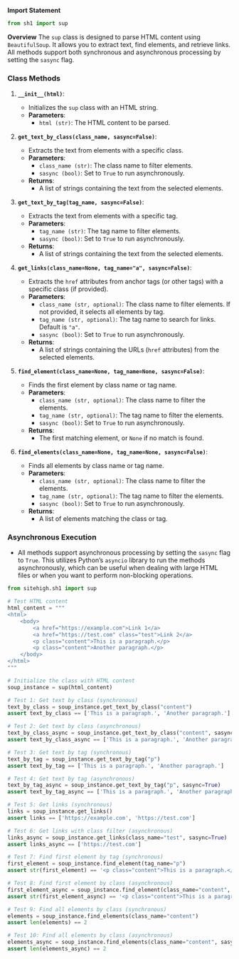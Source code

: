 **Import Statement**
```python
from sh1 import sup
```

**Overview**
The `sup` class is designed to parse HTML content using `BeautifulSoup`. It allows you to extract text, find elements, and retrieve links. All methods support both synchronous and asynchronous processing by setting the `sasync` flag.

### **Class Methods**

1. **`__init__(html)`**:
   - Initializes the `sup` class with an HTML string.
   - **Parameters**:
     - `html (str)`: The HTML content to be parsed.

2. **`get_text_by_class(class_name, sasync=False)`**:
   - Extracts the text from elements with a specific class.
   - **Parameters**:
     - `class_name (str)`: The class name to filter elements.
     - `sasync (bool)`: Set to `True` to run asynchronously.
   - **Returns**:
     - A list of strings containing the text from the selected elements.

3. **`get_text_by_tag(tag_name, sasync=False)`**:
   - Extracts the text from elements with a specific tag.
   - **Parameters**:
     - `tag_name (str)`: The tag name to filter elements.
     - `sasync (bool)`: Set to `True` to run asynchronously.
   - **Returns**:
     - A list of strings containing the text from the selected elements.

4. **`get_links(class_name=None, tag_name="a", sasync=False)`**:
   - Extracts the `href` attributes from anchor tags (or other tags) with a specific class (if provided).
   - **Parameters**:
     - `class_name (str, optional)`: The class name to filter elements. If not provided, it selects all elements by tag.
     - `tag_name (str, optional)`: The tag name to search for links. Default is `"a"`.
     - `sasync (bool)`: Set to `True` to run asynchronously.
   - **Returns**:
     - A list of strings containing the URLs (`href` attributes) from the selected elements.

5. **`find_element(class_name=None, tag_name=None, sasync=False)`**:
   - Finds the first element by class name or tag name.
   - **Parameters**:
     - `class_name (str, optional)`: The class name to filter the elements.
     - `tag_name (str, optional)`: The tag name to filter the elements.
     - `sasync (bool)`: Set to `True` to run asynchronously.
   - **Returns**:
     - The first matching element, or `None` if no match is found.

6. **`find_elements(class_name=None, tag_name=None, sasync=False)`**:
   - Finds all elements by class name or tag name.
   - **Parameters**:
     - `class_name (str, optional)`: The class name to filter the elements.
     - `tag_name (str, optional)`: The tag name to filter the elements.
     - `sasync (bool)`: Set to `True` to run asynchronously.
   - **Returns**:
     - A list of elements matching the class or tag.

### **Asynchronous Execution**
- All methods support asynchronous processing by setting the `sasync` flag to `True`. This utilizes Python’s `asyncio` library to run the methods asynchronously, which can be useful when dealing with large HTML files or when you want to perform non-blocking operations.


```python
from sitehigh.sh1 import sup

# Test HTML content
html_content = """
<html>
    <body>
        <a href="https://example.com">Link 1</a>
        <a href="https://test.com" class="test">Link 2</a>
        <p class="content">This is a paragraph.</p>
        <p class="content">Another paragraph.</p>
    </body>
</html>
"""

# Initialize the class with HTML content
soup_instance = sup(html_content)

# Test 1: Get text by class (synchronous)
text_by_class = soup_instance.get_text_by_class("content")
assert text_by_class == ['This is a paragraph.', 'Another paragraph.']

# Test 2: Get text by class (asynchronous)
text_by_class_async = soup_instance.get_text_by_class("content", sasync=True)
assert text_by_class_async == ['This is a paragraph.', 'Another paragraph.']

# Test 3: Get text by tag (synchronous)
text_by_tag = soup_instance.get_text_by_tag("p")
assert text_by_tag == ['This is a paragraph.', 'Another paragraph.']

# Test 4: Get text by tag (asynchronous)
text_by_tag_async = soup_instance.get_text_by_tag("p", sasync=True)
assert text_by_tag_async == ['This is a paragraph.', 'Another paragraph.']

# Test 5: Get links (synchronous)
links = soup_instance.get_links()
assert links == ['https://example.com', 'https://test.com']

# Test 6: Get links with class filter (asynchronous)
links_async = soup_instance.get_links(class_name="test", sasync=True)
assert links_async == ['https://test.com']

# Test 7: Find first element by tag (synchronous)
first_element = soup_instance.find_element(tag_name="p")
assert str(first_element) == '<p class="content">This is a paragraph.</p>'

# Test 8: Find first element by class (asynchronous)
first_element_async = soup_instance.find_element(class_name="content", sasync=True)
assert str(first_element_async) == '<p class="content">This is a paragraph.</p>'

# Test 9: Find all elements by class (synchronous)
elements = soup_instance.find_elements(class_name="content")
assert len(elements) == 2

# Test 10: Find all elements by class (asynchronous)
elements_async = soup_instance.find_elements(class_name="content", sasync=True)
assert len(elements_async) == 2
